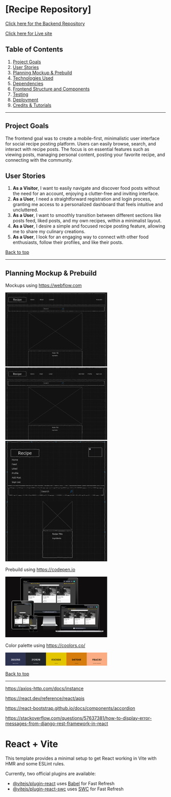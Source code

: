 # [Recipe Repository]
 
 [Click here for the Backend Repository](#https://github.com/Moonchichiii/backend_postit_repository)

 [Click here for Live site](#)

## Table of Contents
1.  [Project Goals](#project-goals)
2.  [User Stories](#user-stories)
3.  [Planning Mockup & Prebuild](#planning-mockup-prebuild)
4.  [Technologies Used](#technologies-used)
5.  [Dependencies](#dependencies)
6.  [Frontend Structure and Components](#frontend-structure-and-components)
7.  [Testing](#testing)
8.  [Deployment](#deployment)
9.  [Credits & Tutorials](#credits-&-tutorials)

----------

## Project Goals

The frontend goal was to create a mobile-first, minimalistic user interface for social recipe posting platform. 
Users can easily browse, search, and interact with recipe posts.
The focus is on essential features such as viewing posts, managing personal content, posting your favorite recipe, and connecting with the community.

## User Stories

1.  **As a Visitor**, I want to easily navigate and discover food posts without the need for an account, enjoying a clutter-free and inviting interface.
2.  **As a User**, I need a straightforward registration and login process, granting me access to a personalized dashboard that feels intuitive and uncluttered.
3.  **As a User**, I want to smoothly transition between different sections like posts feed, liked posts, and my own recipes, within a minimalist layout.
4.  **As a User**, I desire a simple and focused recipe posting feature, allowing me to share my culinary creations.
5.  **As a User**, I look for an engaging way to connect with other food enthusiasts, follow their profiles, and like their posts.

[Back to top](#table-of-contents)

----------

## Planning Mockup & Prebuild


Mockups using https://webflow.com

<img src="https://github.com/Moonchichiii/frontend_postit_repository/blob/main/ReadMeContent/Images/Screenshot%202024-01-05%20174638.png?raw=true" alt="mockup" width="320">
<img src="https://github.com/Moonchichiii/frontend_postit_repository/blob/main/ReadMeContent/Images/Screenshot%202024-01-05%20174830.png?raw=true" alt="mockup" width="320">
<img src="https://github.com/Moonchichiii/frontend_postit_repository/blob/main/ReadMeContent/Images/Screenshot%202024-01-05%20175257.png?raw=true" alt="mockup" width="320">



Prebuild using https://codepen.io 

<img src="https://github.com/Moonchichiii/frontend_postit_repository/blob/main/ReadMeContent/Images/Screenshot%202024-01-05%20131118.png?raw=true" alt="registration" width="320">



Color palette using https://coolors.co/

<img src="https://github.com/Moonchichiii/frontend_postit_repository/blob/main/ReadMeContent/Images/Screenshot%202024-01-05%20182243.png?raw=true" alt="color palette" width="320">

[Back to top](#table-of-contents)

----------
https://axios-http.com/docs/instance

https://react.dev/reference/react/apis

https://react-bootstrap.github.io/docs/components/accordion

https://stackoverflow.com/questions/57637381/how-to-display-error-messages-from-django-rest-framework-in-react

# React + Vite

This template provides a minimal setup to get React working in Vite with HMR and some ESLint rules.

Currently, two official plugins are available:

- [@vitejs/plugin-react](https://github.com/vitejs/vite-plugin-react/blob/main/packages/plugin-react/README.md) uses [Babel](https://babeljs.io/) for Fast Refresh
- [@vitejs/plugin-react-swc](https://github.com/vitejs/vite-plugin-react-swc) uses [SWC](https://swc.rs/) for Fast Refresh
